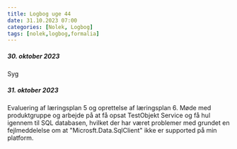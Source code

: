 ```yaml
---
title: Logbog uge 44
date: 31.10.2023 07:00
categories: [Nolek, Logbog]
tags: [nolek,logbog,formalia]
---
```


##### 30. oktober 2023
Syg


##### 31. oktober 2023
Evaluering af læringsplan 5 og oprettelse af læringsplan 6. Møde med produktgruppe og arbejde på at få opsat TestObjekt Service og få hul igennem til SQL databasen, hvilket der har været problemer med grundet en fejlmeddelelse om at "Microsft.Data.SqlClient" ikke er supported på min platform. 
